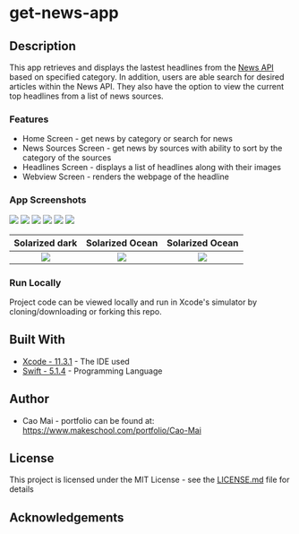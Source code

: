 # get-news-app

## Description
This app retrieves and displays the lastest headlines from the [News API](https://newsapi.org/) based on specified category. In addition, users are able search for desired articles within the News API. They also have the option to view the current top headlines from a list of news sources. 

### Features 
* Home Screen - get news by category or search for news
* News Sources Screen - get news by sources with ability to sort by the category of the sources
* Headlines Screen - displays a list of headlines along with their images
* Webview Screen - renders the webpage of the headline

### App Screenshots
![](project_images/homeScreen1.png) ![](project_images/newsCategory.png) ![](project_images/searchResults.png)
![](project_images/homeScreen.png) ![](project_images/newsCategory.png) ![](project_images/searchResults.png)


Solarized dark                      |  Solarized Ocean                     |  Solarized Ocean
:----------------------------------:|:------------------------------------:|:-------------------------:
![](project_images/homeScreen1.png)  |  ![](project_images/homeScreen1.png)  | ![](project_images/homeScreen1.png)


### Run Locally
Project code can be viewed locally and run in Xcode's simulator by cloning/downloading or forking this repo.

## Built With
* [Xcode - 11.3.1](https://developer.apple.com/xcode/) - The IDE used
* [Swift - 5.1.4](https://developer.apple.com/swift/) - Programming Language

## Author
* Cao Mai - portfolio can be found at:
https://www.makeschool.com/portfolio/Cao-Mai

## License
This project is licensed under the MIT License - see the [LICENSE.md](LICENSE.md) file for details

## Acknowledgements